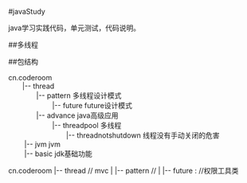 
#javaStudy

java学习实践代码，单元测试，代码说明。

##多线程

##包结构

cn.coderoom
<br /> &emsp;&emsp;|-- thread
<br /> &emsp;&emsp;&emsp;&emsp;|-- pattern 多线程设计模式
<br /> &emsp;&emsp;&emsp;&emsp;&emsp;&emsp; |-- future  future设计模式
<br /> &emsp;&emsp;&emsp;&emsp;|-- advance java高级应用
<br /> &emsp;&emsp;&emsp;&emsp;&emsp;&emsp; |-- threadpool  多线程
<br /> &emsp;&emsp;&emsp;&emsp;&emsp;&emsp;&emsp;&emsp; |-- threadnotshutdown  线程没有手动关闭的危害
<br /> &emsp;&emsp; |-- jvm jvm
<br /> &emsp;&emsp; |-- basic jdk基础功能

cn.coderoom
|-- thread                          // mvc
|   |-- pattern                     // 
|         |-- future :              //权限工具类

